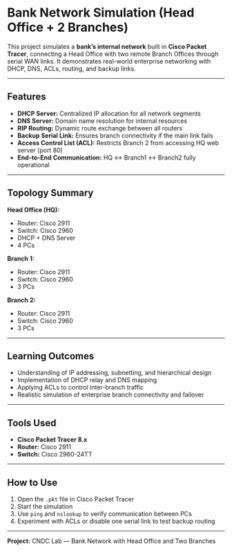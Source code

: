 # Bank Network Simulation (Head Office + 2 Branches)

This project simulates a **bank’s internal network** built in **Cisco Packet Tracer**, connecting a Head Office with two remote Branch Offices through serial WAN links. It demonstrates real-world enterprise networking with DHCP, DNS, ACLs, routing, and backup links.

---

## Features
- **DHCP Server:** Centralized IP allocation for all network segments  
- **DNS Server:** Domain name resolution for internal resources  
- **RIP Routing:** Dynamic route exchange between all routers  
- **Backup Serial Link:** Ensures branch connectivity if the main link fails  
- **Access Control List (ACL):** Restricts Branch 2 from accessing HQ web server (port 80)  
- **End-to-End Communication:** HQ ↔ Branch1 ↔ Branch2 fully operational  

---

## Topology Summary
**Head Office (HQ):**
- Router: Cisco 2911  
- Switch: Cisco 2960  
- DHCP + DNS Server  
- 4 PCs  

**Branch 1:**
- Router: Cisco 2911  
- Switch: Cisco 2960  
- 3 PCs  

**Branch 2:**
- Router: Cisco 2911  
- Switch: Cisco 2960  
- 3 PCs  

---

## Learning Outcomes
- Understanding of IP addressing, subnetting, and hierarchical design  
- Implementation of DHCP relay and DNS mapping  
- Applying ACLs to control inter-branch traffic  
- Realistic simulation of enterprise branch connectivity and failover  

---

## Tools Used
- **Cisco Packet Tracer 8.x**  
- **Router:** Cisco 2911  
- **Switch:** Cisco 2960-24TT  

---

## How to Use
1. Open the `.pkt` file in Cisco Packet Tracer  
2. Start the simulation  
3. Use `ping` and `nslookup` to verify communication between PCs  
4. Experiment with ACLs or disable one serial link to test backup routing  

---

**Project:** CNDC Lab — Bank Network with Head Office and Two Branches  

